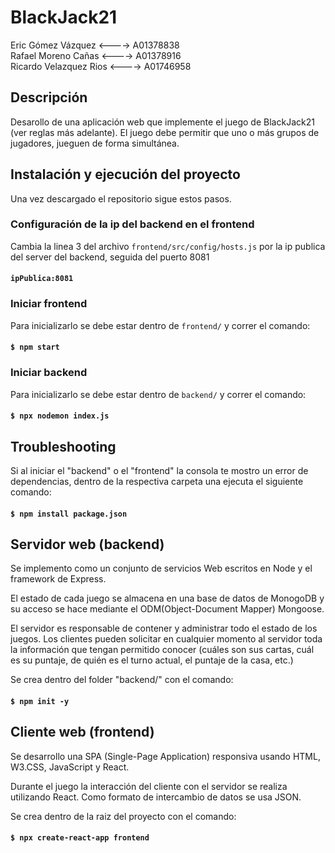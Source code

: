 # BlackJack21
Eric Gómez Vázquez <----> A01378838 </br>
Rafael Moreno Cañas <----> A01378916 </br>
Ricardo Velazquez Rios <----> A01746958 </br>

## Descripción 
Desarollo de una aplicación web que implemente el juego de BlackJack21 (ver reglas más adelante). El juego debe permitir que uno o más grupos de jugadores, jueguen de forma simultánea.

## Instalación y ejecución del proyecto
Una vez descargado el repositorio sigue estos pasos.
### Configuración de la ip del backend en el frontend
Cambia la linea 3 del archivo `frontend/src/config/hosts.js` por la ip publica del server del backend, seguida del puerto 8081
#### `ipPublica:8081`
### Iniciar frontend
Para inicializarlo se debe estar dentro de `frontend/` y correr el comando:
#### `$ npm start`
### Iniciar backend
Para inicializarlo se debe estar dentro de `backend/` y correr el comando:
#### `$ npx nodemon index.js`

## Troubleshooting 
Si al iniciar el "backend" o el "frontend" la consola te mostro un error de dependencias, dentro de la respectiva carpeta una ejecuta el siguiente comando:
#### `$ npm install package.json`

## Servidor web (backend)
Se implemento como un conjunto de servicios Web escritos en Node y el framework de Express.

El estado de cada juego se almacena en una base de datos de MonogoDB y su acceso se hace mediante el ODM(Object-Document Mapper) Mongoose.

El servidor es responsable de contener y administrar todo el estado de los juegos. Los clientes pueden solicitar en cualquier momento al servidor toda la información que tengan permitido conocer (cuáles son sus cartas, cuál es su puntaje, de quién es el turno actual, el puntaje de la casa, etc.)

Se crea dentro del folder "backend/" con el comando: 
#### `$ npm init -y`

## Cliente web (frontend)
Se desarrollo una SPA (Single-Page Application) responsiva usando HTML, W3.CSS, JavaScript y React.

Durante el juego la interacción del cliente con el servidor se realiza utilizando React. Como formato de intercambio de datos se usa JSON.

Se crea dentro de la raiz del proyecto con el comando: 
#### `$ npx create-react-app frontend`